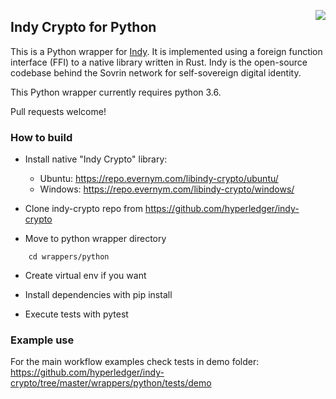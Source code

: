 <a href="https://sovrin.org/" target="_blank"><img src="https://avatars2.githubusercontent.com/u/22057628?v=3&s=50" align="right"></a>

## Indy Crypto for Python

This is a Python wrapper for [Indy](https://www.hyperledger.org/projects/indy). It is implemented using a foreign function interface (FFI) to a native library written in Rust. Indy is the
open-source codebase behind the Sovrin network for self-sovereign digital identity.

This Python wrapper currently requires python 3.6.

Pull requests welcome!

### How to build

- Install native "Indy Crypto" library:
	* Ubuntu:  https://repo.evernym.com/libindy-crypto/ubuntu/
	* Windows: https://repo.evernym.com/libindy-crypto/windows/

- Clone indy-crypto repo from https://github.com/hyperledger/indy-crypto

- Move to python wrapper directory 
```
	cd wrappers/python
```
- Create virtual env if you want

- Install dependencies with pip install

- Execute tests with pytest

### Example use
For the main workflow examples check tests in demo folder: https://github.com/hyperledger/indy-crypto/tree/master/wrappers/python/tests/demo
